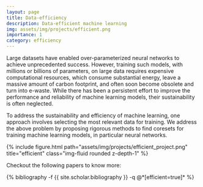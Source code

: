 ```yaml
---
layout: page
title: Data-efficiency
description: Data-efficient machine learning
img: assets/img/projects/efficient.png
importance: 1
category: efficiency
---
```


Large datasets have enabled over-parameterized neural networks to achieve unprecedented success. However, training such models, with millions or billions of parameters, on large data requires expensive computational resources, which consume substantial energy, leave a massive amount of carbon footprint, and often soon become obsolete and turn into e-waste. While there has been a persistent effort to improve the performance and reliability of machine learning models, their sustainability is often neglected.

To address the sustainability and efficiency of machine learning, one approach involves selecting the most relevant data for training. We address the above problem by proposing rigorous methods to find coresets for training machine learning models, in particular neural networks. 
<!-- We address this problem both in supervised settings, as well as unsupervised setting for pretraining large models on large datasets. -->

<div class="row">
    <div class="col-sm mt-3 mt-md-0">
        {% include figure.html path="assets/img/projects/efficient_project.png" title="efficient" class="img-fluid rounded z-depth-1" %}
    </div>
</div>

Checkout the following papers to know more:

<div class="publications">
{% bibliography -f {{ site.scholar.bibliography }} -q @*[efficient=true]* %}
</div>




